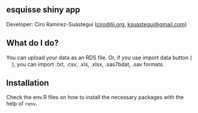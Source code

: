 ## esquisse shiny app

Developer: Ciro Ramírez-Suástegui (ciro@lji.org, ksuastegui@gmail.com)

What do I do?
---

You can upload your data as an RDS file. Or, if you use import
data button (<img width="15px" src="https://img.icons8.com/ios-filled/50/000000/database.png"/>),
you can import .txt, .csv, .xls, .xlsx, .sas7bdat, .sav formats.

Installation
---

Check the env.R files on how to install the necessary packages with the help of `renv`.
